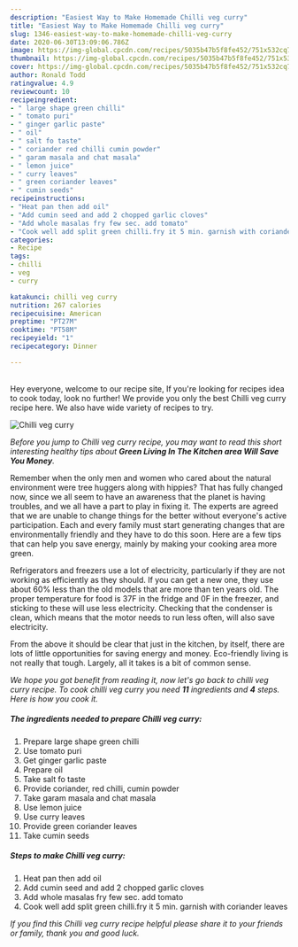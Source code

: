 ```yaml
---
description: "Easiest Way to Make Homemade Chilli veg curry"
title: "Easiest Way to Make Homemade Chilli veg curry"
slug: 1346-easiest-way-to-make-homemade-chilli-veg-curry
date: 2020-06-30T13:09:06.786Z
image: https://img-global.cpcdn.com/recipes/5035b47b5f8fe452/751x532cq70/chilli-veg-curry-recipe-main-photo.jpg
thumbnail: https://img-global.cpcdn.com/recipes/5035b47b5f8fe452/751x532cq70/chilli-veg-curry-recipe-main-photo.jpg
cover: https://img-global.cpcdn.com/recipes/5035b47b5f8fe452/751x532cq70/chilli-veg-curry-recipe-main-photo.jpg
author: Ronald Todd
ratingvalue: 4.9
reviewcount: 10
recipeingredient:
- " large shape green chilli"
- " tomato puri"
- " ginger garlic paste"
- " oil"
- " salt fo taste"
- " coriander red chilli cumin powder"
- " garam masala and chat masala"
- " lemon juice"
- " curry leaves"
- " green coriander leaves"
- " cumin seeds"
recipeinstructions:
- "Heat pan then add oil"
- "Add cumin seed and add 2 chopped garlic cloves"
- "Add whole masalas fry few sec. add tomato"
- "Cook well add split green chilli.fry it 5 min. garnish with coriander leaves"
categories:
- Recipe
tags:
- chilli
- veg
- curry

katakunci: chilli veg curry 
nutrition: 267 calories
recipecuisine: American
preptime: "PT27M"
cooktime: "PT58M"
recipeyield: "1"
recipecategory: Dinner

---
```

<br>
Hey everyone, welcome to our recipe site, If you're looking for recipes idea to cook today, look no further! We provide you only the best Chilli veg curry recipe here. We also have wide variety of recipes to try.
<br>


![Chilli veg curry](https://img-global.cpcdn.com/recipes/5035b47b5f8fe452/751x532cq70/chilli-veg-curry-recipe-main-photo.jpg)

<i>Before you jump to Chilli veg curry recipe, you may want to read this short interesting healthy tips about 
<strong>Green Living In The Kitchen area Will Save You Money</strong>.</i>
</br>

Remember when the only men and women who cared about the natural environment were tree huggers along with hippies? That has fully changed now, since we all seem to have an awareness that the planet is having troubles, and we all have a part to play in fixing it. The experts are agreed that we are unable to change things for the better without everyone's active participation. Each and every family must start generating changes that are environmentally friendly and they have to do this soon. Here are a few tips that can help you save energy, mainly by making your cooking area more green.

Refrigerators and freezers use a lot of electricity, particularly if they are not working as efficiently as they should. If you can get a new one, they use about 60% less than the old models that are more than ten years old. The proper temperature for food is 37F in the fridge and 0F in the freezer, and sticking to these will use less electricity. Checking that the condenser is clean, which means that the motor needs to run less often, will also save electricity.

From the above it should be clear that just in the kitchen, by itself, there are lots of little opportunities for saving energy and money. Eco-friendly living is not really that tough. Largely, all it takes is a bit of common sense.


<i>We hope you got benefit from reading it, now let's go back to chilli veg curry recipe. To cook chilli veg curry you need <strong>11</strong> ingredients and <strong>4</strong> steps. Here is how you cook it.
</i>

##### The ingredients needed to prepare Chilli veg curry:

1. Prepare  large shape green chilli
1. Use  tomato puri
1. Get  ginger garlic paste
1. Prepare  oil
1. Take  salt fo taste
1. Provide  coriander, red chilli, cumin powder
1. Take  garam masala and chat masala
1. Use  lemon juice
1. Use  curry leaves
1. Provide  green coriander leaves
1. Take  cumin seeds


##### Steps to make Chilli veg curry:

1. Heat pan then add oil
1. Add cumin seed and add 2 chopped garlic cloves
1. Add whole masalas fry few sec. add tomato
1. Cook well add split green chilli.fry it 5 min. garnish with coriander leaves


<i>If you find this Chilli veg curry recipe helpful please share it to your friends or family, thank you and good luck.</i>
